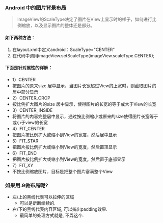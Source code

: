 ### Android 中的图片背景布局

> ImageView的ScaleType决定了图片在View上显示时的样子，如何进行比例缩放，以及显示图片的整体还是部分。

#### 如下两种方法：
1. 在layout.xml中定义android：ScaleType="CENTER"
2. 在代码中调用imageView.setScaleType(imageView.scaleType.CENTER);

#### 下面是针对属性的详解：
- 1）CENTER
-    按图片的原来size 居中显示，当图片长宽超过View的上宽时，则截取图片的居中部分显示
- 2）CENTER_CROP
-    按比例扩大图片的size 居中显示，使得图片的长宽的等于或大于View的长宽
- 3）CENTER_INSIDE
-    将图片的内容完整居中显示，通过按比例缩小或原来的size使得图片长宽等于或小于view的长宽
- 4）FIT_CENTER
-    把图片按比例扩大或缩小到View的宽度，然后居中显示
- 5）FIT_STAR
-    把图片按比例扩大或缩小到View的宽度，然后置顶显示
- 6）FIT_END
-    把图片按比例扩大或缩小到View的宽度，然后置于底部显示
- 7）FIT_XY
-    不按比例缩放图片，目标是把整个图片塞满整个View

### 如果用.9做布局呢?
- 左/上的黑线代表可以拉伸的区域
  - 可以是断断续续的.
- 右/下的黑线代表内容区域, 可以搞出padding效果.
  - 最简单的处理方式就是, 不弄这个.
